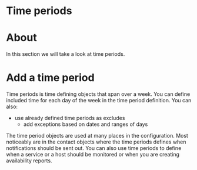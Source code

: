 # Time periods

# About

In this section we will take a look at time periods.

# Add a time period

Time periods is time defining objects that span over a week. You can define included time for each day of the week in the time period definition.
 You can also:

- use already defined time periods as excludes
  - add exceptions based on dates and ranges of days

The time period objects are used at many places in the configuration. Most noticeably are in the contact objects where the time periods defines when notifications should be sent out.
 You can also use time periods to define when a service or a host should be monitored or when you are creating availability reports.
